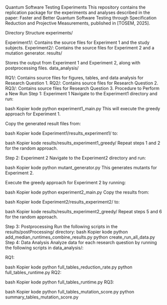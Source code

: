 Quantum Software Testing Experiments
This repository contains the replication package for the experiments and analyses described in the paper: 
Faster and Better Quantum Software Testing through Specification Reduction and Projective Measurements, published in [TOSEM, 2025].

Directory Structure
experiments/

Experiment1/: Contains the source files for Experiment 1 and the study subjects.
Experiment2/: Contains the source files for Experiment 2 and a mutation generator.
results/

Stores the output from Experiment 1 and Experiment 2, along with postprocessing files.
data_analysis/

RQ1/: Contains source files for figures, tables, and data analysis for Research Question 1.
RQ2/: Contains source files for Research Question 2.
RQ3/: Contains source files for Research Question 3.
Procedure to Perform a New Run
Step 1: Experiment 1
Navigate to the Experiment1 directory and run:

bash
Kopier kode
python experiment1_main.py
This will execute the greedy approach for Experiment 1.

Copy the generated result files from:

bash
Kopier kode
Experiment1/results_experiment1/
to:

bash
Kopier kode
results/results_experiment1_greedy/
Repeat steps 1 and 2 for the random approach.

Step 2: Experiment 2
Navigate to the Experiment2 directory and run:

bash
Kopier kode
python mutant_generator.py
This generates mutants for Experiment 2.

Execute the greedy approach for Experiment 2 by running:

bash
Kopier kode
python experiment2_main.py
Copy the results from:

bash
Kopier kode
Experiment2/results_experiment2/
to:

bash
Kopier kode
results/results_experiment2_greedy/
Repeat steps 5 and 6 for the random approach.

Step 3: Postprocessing
Run the following scripts in the results/postProcessing/ directory:
bash
Kopier kode
python add_median_runtimes_combine_results.py
python create_run_all_data.py
Step 4: Data Analysis
Analyze data for each research question by running the following scripts in data_analysis/:

RQ1:

bash
Kopier kode
python full_tables_reduction_rate.py
python full_tables_runtime.py
RQ2:

bash
Kopier kode
python full_tables_runtime.py
RQ3:

bash
Kopier kode
python full_tables_mutation_score.py
python summary_tables_mutation_score.py